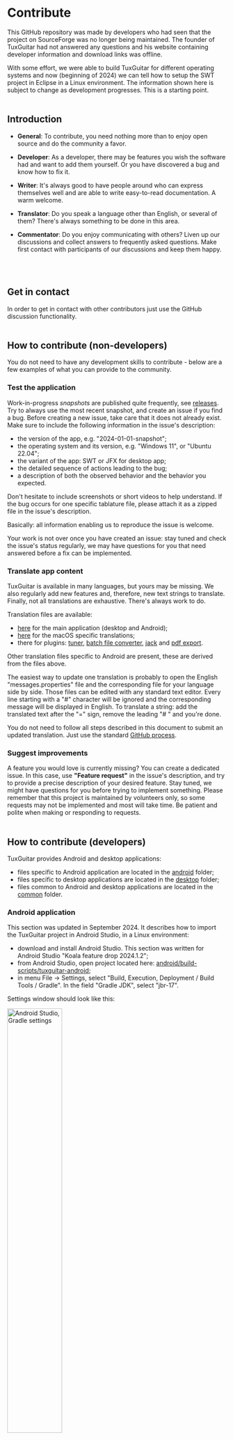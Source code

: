 # Contribute

This GitHub repository was made by developers who had seen that the project on SourceForge was no longer being maintained. The founder of TuxGuitar had not answered any questions and his website containing developer information and download links was offline.

With some effort, we were able to build TuxGuitar for different operating systems and now (beginning of 2024) we can tell how to setup the SWT project in Eclipse in a Linux environment. The information shown here is subject to change as development progresses. This is a starting point.
<br>
<br>

## Introduction

* **General**: To contribute, you need nothing more than to enjoy open source and do the community a favor.

* **Developer**: As a developer, there may be features you wish the software had and want to add them yourself. Or you have discovered a bug and know how to fix it.

* **Writer**: It's always good to have people around who can express themselves well and are able to write easy-to-read documentation. A warm welcome.

* **Translator**: Do you speak a language other than English, or several of them? There's always something to be done in this area.

* **Commentator**: Do you enjoy communicating with others? Liven up our discussions and collect answers to frequently asked questions. Make first contact with participants of our discussions and keep them happy.
<br>
<br>

## Get in contact

In order to get in contact with other contributors just use the GitHub discussion functionality.
<br>
<br>

## How to contribute (non-developers)

You do not need to have any development skills to contribute - below are a few examples of what you can provide to the community.

### Test the application

Work-in-progress *snapshots* are published quite frequently, see [releases](https://github.com/helge17/tuxguitar/releases). Try to always use the most recent snapshot, and create an issue if you find a bug. Before creating a new issue, take care that it does not already exist. Make sure to include the following information in the issue's description:

- the version of the app, e.g. "2024-01-01-snapshot";
- the operating system and its version, e.g. "Windows 11", or "Ubuntu 22.04";
- the variant of the app: SWT or JFX for desktop app;
- the detailed sequence of actions leading to the bug;
- a description of both the observed behavior and the behavior you expected.

Don't hesitate to include screenshots or short videos to help understand. If the bug occurs for one specific tablature file, please attach it as a zipped file in the issue's description.

Basically: all information enabling us to reproduce the issue is welcome.

Your work is not over once you have created an issue: stay tuned and check the issue's status regularly, we may have questions for you that need answered before a fix can be implemented.

### Translate app content

TuxGuitar is available in many languages, but yours may be missing. We also regularly add new features and, therefore, new text strings to translate. Finally, not all translations are exhaustive. There's always work to do.

Translation files are available:

- [here](https://github.com/helge17/tuxguitar/tree/master/common/resources/lang) for the main application (desktop and Android);
- [here](https://github.com/helge17/tuxguitar/tree/master/desktop/TuxGuitar-cocoa-integration-swt/share/lang) for the macOS specific translations;
- there for plugins: [tuner](https://github.com/helge17/tuxguitar/tree/master/desktop/TuxGuitar-tuner/share/lang), [batch file converter](https://github.com/helge17/tuxguitar/tree/master/desktop/TuxGuitar-converter/share/lang), [jack](https://github.com/helge17/tuxguitar/tree/master/desktop/TuxGuitar-jack/share/lang) and [pdf export](https://github.com/helge17/tuxguitar/tree/master/desktop/TuxGuitar-pdf-ui/share/lang).

Other translation files specific to Android are present, these are derived from the files above.

The easiest way to update one translation is probably to open the English "messages.properties" file and the corresponding file for your language side by side. Those files can be edited with any standard text editor. Every line starting with a "#" character will be ignored and the corresponding message will be displayed in English. To translate a string: add the translated text after the "=" sign, remove the leading "# " and you're done.

You do not need to follow all steps described in this document to submit an updated translation. Just use the standard [GitHub process](https://docs.github.com/en/get-started/quickstart/contributing-to-projects).

### Suggest improvements

A feature you would love is currently missing? You can create a dedicated issue. In this case, use **"Feature request"** in the issue's description, and try to provide a precise description of your desired feature. Stay tuned, we might have questions for you before trying to implement something.
Please remember that this project is maintained by volunteers only, so some requests may not be implemented and most will take time. Be patient and polite when making or responding to requests.
<br>
<br>

## How to contribute (developers)

TuxGuitar provides Android and desktop applications:

- files specific to Android application are located in the [android](../android) folder;
- files specific to desktop applications are located in the [desktop](../desktop) folder;
- files common to Android and desktop applications are located in the [common](../common) folder.

### Android application

This section was updated in September 2024. It describes how to import the TuxGuitar project in Android Studio, in a Linux environment:

- download and install Android Studio. This section was written for Android Studio "Koala feature drop 2024.1.2";
- from Android Studio, open project located here: [android/build-scripts/tuxguitar-android](../android/build-scripts/tuxguitar-android);
- in menu File -> Settings, select "Build, Execution, Deployment / Build Tools / Gradle". In the field "Gradle JDK", select "jbr-17".

Settings window should look like this:

<img src="images/contribute/android-studio-settings.png" width="50%" alt="Android Studio, Gradle settings">

Then:

- type OK;
- in menu "File", select "Sync Project with Gradle Files".

Then you should be able to build and run application with dedicated buttons in the toolbar.

### Desktop application

TuxGuitar is available in different flavors:

- platform: FreeBSD, Linux (.tar.gz), Linux (.deb), macOS, Windows (standalone version), Windows (installable version);
- UI framework: SWT, JavaFX.

Note: only the SWT variants are included in the official releases, JavaFX variants support is not guaranteed.

Application is essentially developed in Java, however, some *native modules* can also include parts developed in another language (e.g. C). The application is built using Maven. For detailed build instructions please refer to [INSTALL.md](../INSTALL.md) file.

For each {platform, UI framework} couple, one Maven project is defined in a `pom.xml` file. All Maven projects are located in the [desktop/build-scripts](../desktop/build-scripts) folder. Each pom file defines all the successive build steps.

Note: it should be possible to build TuxGuitar also on some other architectures, but only x86_64 architecture is supported in this repo.

### Submit a contribution

If you want to implement one feature request or to fix an issue, mention it explicitly in the issue's discussion, so that others do not try to address it in parallel.
To submit a contribution, follow the GitHub [guidelines](https://docs.github.com/en/get-started/exploring-projects-on-github/contributing-to-a-project#making-a-pull-request) and create a pull request. Take care to `squash` your commits before submitting a pull request, except if there is a good reason not to do so (intermediate development commits have a low added value in the master's history). If your pull request implements or fixes an issue, make this explicit in the pull request's description (e.g. "should fix issue #xxx").

### Setup Eclipse IDE

We will now focus on the **developer** role and show our suggested method to easily clone the repository, install necessary tooling, import the project and finally import, build and run the Linux/SWT configuration. Normally, you **will not need more than 30 minutes**.

This walkthrough assumes that you will be using the Eclipse Development Environment and a Unix-based system. You're welcome to use another environment or OS, but instructions will not be provided.

Eclipse supports many processes around software projects, even writing documentation in markdown. For information about downloading and installing it see <https://eclipse.org>.
Our examples and screenshots here are from Eclipse Version 2023-12.

Important note: this section still needs to be completed. Known limitations:

- this procedure does not enable to build the *native modules* in Eclipse. Therefore, before sending a pull request it is highly recommended to build the application as defined in [INSTALL.md](../INSTALL.md), that is with `-P native-modules` option active;
- this procedure does not enable to include the *native modules* and associated plugins in debug configuration.

#### Fork the origin TuxGuitar repository

Because you do not have rights to push to this repository directly, you must first fork this repo to create a space for you to make your edits, then create a pull request once your changes are complete. If your pull request is accepted, it will be merged in a future version of the software. See the [instructions on forking a repository](https://docs.github.com/en/pull-requests/collaborating-with-pull-requests/working-with-forks/fork-a-repo) from GitHub.

#### Make a local copy of the forked repository

We assume, that you have started Eclipse and setup an Eclipse workspace. Open the git perspective and click on "Clone a git repository". In the next dialog select "Clone URI" and click next. Fill in the form with the data of your repository. Here you can see an example setup.

<img src="images/contribute/eclipse-git-clone-step1.png" width="50%" alt="Git Clone Step 1, Repository location">

In the next step, you will probably only **see the master branch. It has to been checked**. Click next.

<img src="images/contribute/eclipse-git-clone-step2.png" width="50%" alt="Git Clone Step 2, Select branches">

As a last step, you have to choose where on your local drive the repo should be placed. In my case, I created a folder named "git" in my Eclipse workspace. Make sure the absolute path to your project folder only contains ascii characters (no accented characters, etc.), else the unit tests will fail at build stage.

<img src="images/contribute/eclipse-git-clone-step3.png" width="50%" alt="Git Clone Step 3, Select local folder">

After you finish you will see a percent value showing the progress of the local copy. Once this background job has finished, you will see the structure of your local repository. Something like this:

<img src="images/contribute/eclipse-git-repository.png" width="50%" alt="Git repository in Eclipse">

#### Import the SWT Maven project

In order to build the SWT variant of TuxGuitar, you have to import the Maven project in question. To do so, open the Java perspective and go to File -> Import and choose Maven -> Existing Maven Projects. You have to import the SWT project you will find in your local git repository, e.g. "..../eclipse-workspace/git/tuxguitar/desktop/build-scripts/tuxguitar-linux-swt".

<img src="images/contribute/eclipse-maven-swt-import.png" width="50%" alt="Maven SWT import">

Once finished, you'll see the package explorer containing all the packages needed for a build.

<img src="images/contribute/eclipse-swt-package-explorer.png" width="20%" alt="Maven SWT packages">

#### Install the Eclipse SWT packages

To have all foreign packages in your Eclipse workspace, create a folder named "externals" and download/install the SWT package. The process is the same for installing, but here, it's all done in the Eclipse workspace. If you don't already have Maven installed, open the Eclipse workspace terminal.

```sh
eclipse-workspace$ sudo apt install maven
eclipse-workspace$ mkdir externals
eclipse-workspace$ cd externals
eclipse-workspace$ wget https://archive.eclipse.org/eclipse/downloads/drops4/R-4.36-202505281830/swt-4.36-gtk-linux-x86_64.zip
eclipse-workspace/externals$ mkdir swt-4.36-gtk-linux-x86_64
eclipse-workspace/externals$ cd swt-4.36-gtk-linux-x86_64
eclipse-workspace/externals$ unzip ../swt-4.36-gtk-linux-x86_64.zip
eclipse-workspace/externals$ mvn install:install-file -Dfile=swt.jar -DgroupId=org.eclipse.swt -DartifactId=org.eclipse.swt.gtk.linux -Dpackaging=jar -Dversion=4.36
```

#### Define run configuration

Go to Menu Run -> Run Configurations..., right-click on "Maven Build", select "New Configuration" and give your configuration a name.
In the Main tab, Base Directory section, click on "Workspace" and browse to "tuxguitar-linux-swt".
In the Goals field, type `clean verify`:

<img src="images/contribute/eclipse-run.png" width="50%" alt="Run configuration">

Then, at the bottom-right click Apply, then Run. After a short delay (a few tens of seconds) you should see "BUILD SUCCESS".

#### Define debug configuration

Note: this section is still work-in-progress. Its objective is to re-create a debug environment as close as possible to the *real* application.
In *real* application, all dependencies are stored in different folders during the build process, as defined by the `pom.xml` file:

- `.jar` files for the different modules - except plugins - are stored in the `lib` folder;
- `.jar` files for plugins are stored in the `share/plugins` folder;
- other dependencies (help files, translations, skins, configuration files, etc.) are stored in subfolders of the `share` folder.

Path to the `lib` folder is provided to the Java environment by a `classpath` argument in the command line. Path to the `share` folder is provided to TuxGuitar by a `-Dtuxguitar.share.path` argument in the command line. The installation folder is also provided by a command line argument: `-Dtuxguitar.home.path`.
The procedure described in this section aims at recreating a similar environment for the debug configuration.

Go to Menu Run -> Debug Configurations..., right-click on "Java Application", select "New Configuration" and give your configuration a name.
In the Main tab, Project section, click on "Browse..." and select "tuxguitar". In the Main class section, click on "Search..." and select "TGMainSingleton - app.tuxguitar.app":

<img src="images/contribute/eclipse-debug-main.png" width="50%" alt="Debug configuration - main">

In the "Arguments" tab, "VM arguments" section, type:
```
-Dtuxguitar.share.path="(path to your tuxguitar source folder)/desktop/build-scripts/tuxguitar-linux-swt/target/tuxguitar-9.99-SNAPSHOT-linux-swt/share/"
-Dtuxguitar.home.path="(path to your tuxguitar source folder)/desktop/build-scripts/tuxguitar-linux-swt/target/tuxguitar-9.99-SNAPSHOT-linux-swt/"
```

Take care to customize these fields considering your path to the TuxGuitar source folder. Example:

<img src="images/contribute/eclipse-debug-arguments.png" width="50%" alt="Debug configuration - arguments">

Note: take care, in the screenshot above the full content of the "VM arguments" field is not visible (need to scroll down to see `-Dtuxguitar.home.path` parameter).

In the Dependencies tab, Classpath Entries, delete both "tuxguitar" and "Maven Dependencies" items.
Then, click on "Add External JARs...", browse to folder `tuxguitar/desktop/build-scripts/tuxguitar-linux-swt/target/tuxguitar-9.99-SNAPSHOT-linux-swt/lib/`, and select all files. The screenshot below does not show the complete list of jar files (truncated).

<img src="images/contribute/eclipse-debug-dependencies.png" width="50%" alt="Debug configuration - dependencies">

Then, at the bottom-right click Apply, then Debug.

Congratulations. You can now build, run and debug TuxGuitar SWT.

#### Import formatting configuration

When writing this documentation, formatting of java files in TuxGuitar is *very* heterogeneous. For better code readability, it is recommended to apply the same formatting rules everywhere:

- in Eclipse, click menu "Window -> Preferences", then on the left panel select "Java/Code style/Formatter"
- import [formatting style file](../misc/tuxguitar_formatting.xml)
- click "Apply and close"

Whenever you create a new java file, auto-format it (use `Ctrl + Shift + F` shortcut).

Whenever you want to *modify* an existing file, take care that this re-formatting operation can modify the file quite heavily. In this case, please create a dedicated commit when you apply this format, independently from other modifications. Objective is to separate commits with functional modifications from commits with style modifications only, or else code review will become a nightmare.

